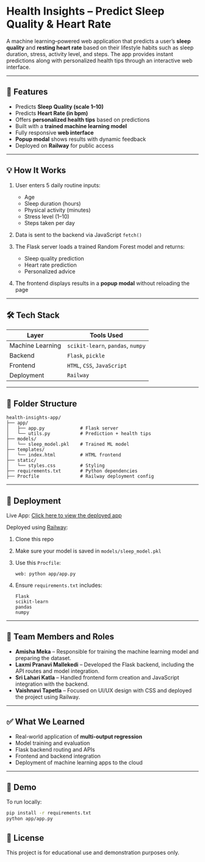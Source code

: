 # Health Insights – Predict Sleep Quality & Heart Rate

A machine learning–powered web application that predicts a user’s **sleep quality** and **resting heart rate** based on their lifestyle habits such as sleep duration, stress, activity level, and steps. The app provides instant predictions along with personalized health tips through an interactive web interface.

---

## 🧠 Features

* Predicts **Sleep Quality (scale 1–10)**
* Predicts **Heart Rate (in bpm)**
* Offers **personalized health tips** based on predictions
* Built with a **trained machine learning model**
* Fully responsive **web interface**
* **Popup modal** shows results with dynamic feedback
* Deployed on **Railway** for public access

---

## 💡 How It Works

1. User enters 5 daily routine inputs:

   * Age
   * Sleep duration (hours)
   * Physical activity (minutes)
   * Stress level (1–10)
   * Steps taken per day
2. Data is sent to the backend via JavaScript `fetch()`
3. The Flask server loads a trained Random Forest model and returns:

   * Sleep quality prediction
   * Heart rate prediction
   * Personalized advice
4. The frontend displays results in a **popup modal** without reloading the page

---

## 🛠️ Tech Stack

| Layer            | Tools Used                        |
| ---------------- | --------------------------------- |
| Machine Learning | `scikit-learn`, `pandas`, `numpy` |
| Backend          | `Flask`, `pickle`                 |
| Frontend         | `HTML`, `CSS`, `JavaScript`       |
| Deployment       | `Railway`                         |

---

## 📁 Folder Structure

```
health-insights-app/
├── app/
│   ├── app.py             # Flask server
│   └── utils.py           # Prediction + health tips
├── models/
│   └── sleep_model.pkl    # Trained ML model
├── templates/
│   └── index.html         # HTML frontend
├── static/
│   └── styles.css         # Styling
├── requirements.txt       # Python dependencies
├── Procfile               # Railway deployment config
```

---

## 🚀 Deployment

Live App: [Click here to view the deployed app](https://web-production-75448.up.railway.app)

Deployed using [Railway](https://railway.app):

1. Clone this repo
2. Make sure your model is saved in `models/sleep_model.pkl`
3. Use this `Procfile`:

   ```
   web: python app/app.py
   ```
4. Ensure `requirements.txt` includes:

   ```
   Flask
   scikit-learn
   pandas
   numpy
   ```

---

## 👥 Team Members and Roles

* **Amisha Meka** – Responsible for training the machine learning model and preparing the dataset.
* **Laxmi Pranavi Mallekedi** – Developed the Flask backend, including the API routes and model integration.
* **Sri Lahari Katla** – Handled frontend form creation and JavaScript integration with the backend.
* **Vaishnavi Tapetla** – Focused on UI/UX design with CSS and deployed the project using Railway.

---

## ✅ What We Learned

* Real-world application of **multi-output regression**
* Model training and evaluation
* Flask backend routing and APIs
* Frontend and backend integration
* Deployment of machine learning apps to the cloud

---

## 📸 Demo

To run locally:

```bash
pip install -r requirements.txt
python app/app.py
```


## 📄 License

This project is for educational use and demonstration purposes only.
